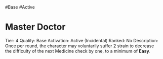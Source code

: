 #Base 
#Active 

# Master Doctor
Tier: 4
Quality: Base
Activation: Active (Incidental)
Ranked: No
Description: Once per round, the character may voluntarily suffer 2 strain to decrease the difficulty of the next Medicine check by one, to a minimum of **Easy**.